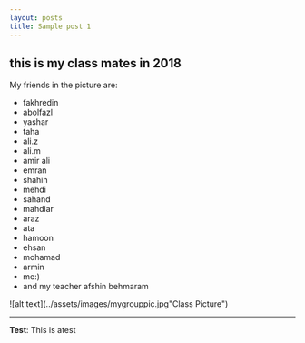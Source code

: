 ```yaml
---
layout: posts
title: Sample post 1
---
```


## this is my class mates in 2018
My friends in the picture are:
- fakhredin
- abolfazl
- yashar
- taha
- ali.z
- ali.m
- amir ali
- emran
- shahin
- mehdi
- sahand
- mahdiar
- araz
- ata
- hamoon
- ehsan
- mohamad
- armin
- me:)
- and my teacher afshin behmaram




![alt text](../assets/images/mygrouppic.jpg"Class Picture")



---
**Test**: This is atest
